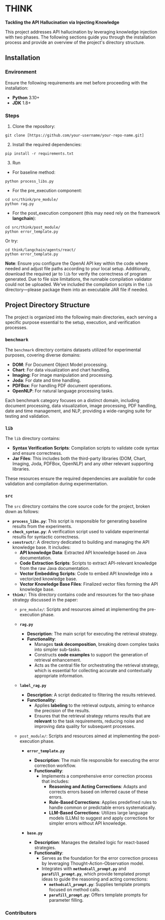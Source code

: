 # THINK

**Tackling the API Hallucination via Injecting Knowledge**

This project addresses API hallucination by leveraging knowledge injection with two phases. The following sections guide you through the installation process and provide an overview of the project's directory structure.

## Installation

### Environment

Ensure the following requirements are met before proceeding with the installation:
- **Python** 3.10+
- **JDK** 1.8+

### Steps

1. Clone the repository:
```
git clone [https://github.com/your-username/your-repo-name.git]
```
2. Install the required dependencies:
```
pip install -r requirements.txt
```
3. Run
- For baseline method:
```
python process_libs.py
```
- For the pre_execution component:
```
cd src/think/pre_module/
python rag.py
```
- For the post_execution component (this may need rely on the framework **langchain**):
```
cd src/think/post_module/
python error_template.py
```
Or try:
```
cd think/langchain/agents/react/
python error_template.py
```
**Note**: Ensure you configure the OpenAI API key within the code where needed and adjust file paths according to your local setup. Additionally, download the required jar to `lib` for verify the correctness of program generated.
Due to file size limitations, the runnable compilation validator could not be uploaded. We've included the compilation scripts in the `lib` directory—please package them into an executable JAR file if needed.



## Project Directory Structure

The project is organized into the following main directories, each serving a specific purpose essential to the setup, execution, and verification processes.

### `benchmark`

The `benchmark` directory contains datasets utilized for experimental purposes, covering diverse domains:

- **DOM**: For Document Object Model processing.
- **Chart**: For data visualization and chart handling.
- **Imaging**: For image manipulation and processing.
- **Joda**: For date and time handling.
- **PDFBox**: For handling PDF document operations.
- **OpenNLP**: For natural language processing tasks.

Each benchmark category focuses on a distinct domain, including document processing, data visualization, image processing, PDF handling, date and time management, and NLP, providing a wide-ranging suite for testing and validation.

### `lib`

The `lib` directory contains:

- **Syntax Verification Scripts**: Compilation scripts to validate code syntax and ensure correctness.
- **Jar Files**: This includes both the third-party libraries (DOM, Chart, Imaging, Joda, PDFBox, OpenNLP) and any other relevant supporting libraries.

These resources ensure the required dependencies are available for code validation and compilation during experimentation.

### `src`

The `src` directory contains the core source code for the project, broken down as follows:

- **`process_libs.py`**: This script is responsible for generating baseline results from the experiments.
- **`check_syntax.py`**: A verification script used to validate experimental results for syntactic correctness.
- **`construct/`**: A directory dedicated to building and managing the API knowledge base. It includes:
    - **API knowledge Data**: Extracted API knowledge based on Java documentation.
    - **Code Extraction Scripts**: Scripts to extract API-relevant knowledge from the raw Java documentation.
    - **Vector Embedding Scripts**: Code to embed API knowledge into a vectorized knowledge base.
    - **Vector Knowledge Base Files**: Finalized vector files forming the API knowledge base.
- **`think/`**: This directory contains code and resources for the two-phase strategy discussed in the paper:
    - `pre_module/`: Scripts and resources aimed at implementing the pre-execution phase.
    - **`rag.py`**
      - **Description**: The main script for executing the retrieval strategy.
      - **Functionality**: 
        - Manages **task decomposition**, breaking down complex tasks into simpler sub-tasks.
        - Constructs **code examples** to support the generation of retrieval enhancement.
        - Acts as the central file for orchestrating the retrieval strategy, which is essential for collecting accurate and contextually appropriate information.
    
    - **`label_rag.py`**
      - **Description**: A script dedicated to filtering the results retrieved.
      - **Functionality**: 
        - Applies **labeling** to the retrieval outputs, aiming to enhance the precision of the results.
        - Ensures that the retrieval strategy returns results that are **relevant** to the task requirements, reducing noise and improving data quality for subsequent processes.


    - `post_module/`: Scripts and resources aimed at implementing the post-execution phase.
        - **`error_template.py`**
          - **Description**: The main file responsible for executing the error correction workflow.
          - **Functionality**:
            - Implements a comprehensive error correction process that includes:
              - **Reasoning and Acting Corrections**: Adapts and corrects errors based on inferred cause of these errors.
              - **Rule-Based Corrections**: Applies predefined rules to handle common or predictable errors systematically.
              - **LLM-Based Corrections**: Utilizes large language models (LLMs) to suggest and apply corrections for simpler errors without API knowledge.
        
        - **`base.py`**
          - **Description**: Manages the detailed logic for react-based strategies.
          - **Functionality**:
            - Serves as the foundation for the error correction process by leveraging Thought-Action-Observation model.
            - Integrates with **`methodcall_prompt.py`** and **`parafill_prompt.py`**, which provide templated prompt ideas to guide the reasoning and acting corrections:
              - **`methodcall_prompt.py`**: Supplies template prompts focused on method calls.
              - **`parafill_prompt.py`**: Offers template prompts for parameter filling.
 ### Contributors
